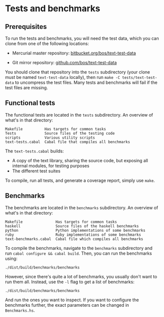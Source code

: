 Tests and benchmarks
====================

Prerequisites
-------------

To run the tests and benchmarks, you will need the test data, which
you can clone from one of the following locations:

* Mercurial master repository:
  [bitbucket.org/bos/text-test-data](https://bitbucket.org/bos/text-test-data)

* Git mirror repository:
  [github.com/bos/text-test-data](https://github.com/bos/text-test-data)

You should clone that repository into the `tests` subdirectory (your
clone must be named `text-test-data` locally), then run `make -C
tests/text-test-data` to uncompress the test files.  Many tests and
benchmarks will fail if the test files are missing.

Functional tests
----------------

The functional tests are located in the `tests` subdirectory. An overview of
what's in that directory:

    Makefile          Has targets for common tasks
    Tests             Source files of the testing code
    scripts           Various utility scripts
    text-tests.cabal  Cabal file that compiles all benchmarks

The `text-tests.cabal` builds:

- A copy of the text library, sharing the source code, but exposing all internal
  modules, for testing purposes
- The different test suites

To compile, run all tests, and generate a coverage report, simply use `make`.

Benchmarks
----------

The benchmarks are located in the `benchmarks` subdirectory. An overview of
what's in that directory:

    Makefile               Has targets for common tasks
    haskell                Source files of the haskell benchmarks
    python                 Python implementations of some benchmarks
    ruby                   Ruby implementations of some benchmarks
    text-benchmarks.cabal  Cabal file which compiles all benchmarks

To compile the benchmarks, navigate to the `benchmarks` subdirectory and run
`cabal configure && cabal build`. Then, you can run the benchmarks using:

    ./dist/build/benchmarks/benchmarks

However, since there's quite a lot of benchmarks, you usually don't want to
run them all. Instead, use the `-l` flag to get a list of benchmarks:

    ./dist/build/benchmarks/benchmarks

And run the ones you want to inspect. If you want to configure the benchmarks
further, the exact parameters can be changed in `Benchmarks.hs`.
